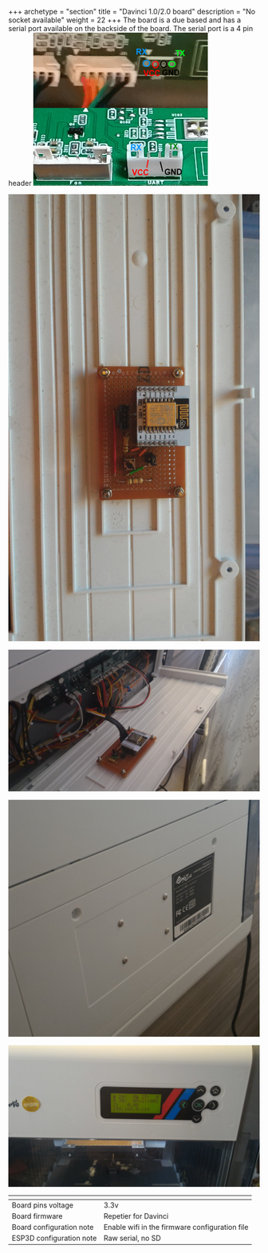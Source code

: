 +++
archetype = "section"
title = "Davinci 1.0/2.0 board"
description = "No socket available"
weight = 22
+++
The board is a due based and has a serial port available on the backside of the board. The serial port is a 4 pin header 
![step1](davinci.png)

![step2](board.jpg?width=300px)

![step3](boardconnected.jpg?width=300px)

![step4](backside.jpg?width=300px)

![step5](screen.jpg?width=300px)


| <!-- -->  | <!-- --> |
|-|-|
| Board pins voltage | 3.3v |
| Board firmware | Repetier for Davinci | 
| Board configuration note | Enable wifi in the firmware configuration file |
| ESP3D configuration note | Raw serial, no SD |